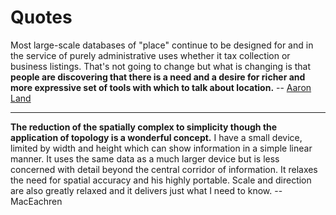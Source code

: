 # Quotes

Most large-scale databases of "place" continue to be designed for and in the service of purely administrative uses whether it tax collection or business listings. That's not going to change but what is changing is that **people are discovering that there is a need and a desire for richer and more expressive set of tools with which to talk about location.** -- [Aaron Land](http://www.aaronland.info/weblog/2010/11/14/andthen/)

---

**The reduction of the spatially complex to simplicity though the application of topology is a wonderful concept.** I have a small device, limited by width and height which can show information in a simple linear manner. It uses the same data as a much larger device but is less concerned with detail beyond the central corridor of information. It relaxes the need for spatial accuracy and his highly portable. Scale and direction are also greatly relaxed and it delivers just what I need to know. -- MacEachren
